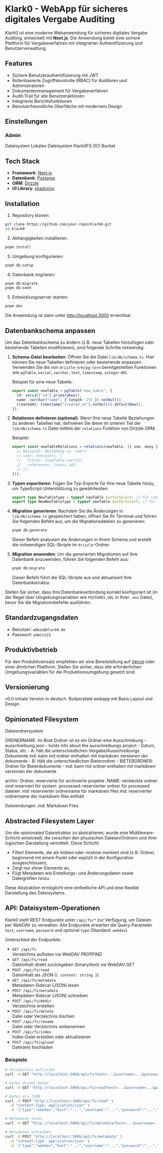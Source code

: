 # Klark0 - WebApp für sicheres digitales Vergabe Auditing

Klark0 ist eine moderne Webanwendung für sicheres digitales Vergabe Auditing, entwickelt mit **Next.js**. Die Anwendung bietet eine sichere Plattform für Vergabeverfahren mit integrierter Authentifizierung und Benutzerverwaltung.

## Features

- Sichere Benutzerauthentifizierung mit JWT
- Rollenbasierte Zugriffskontrolle (RBAC) für Auditoren und Administratoren
- Dokumentenmanagement für Vergabeverfahren
- Audit-Trail für alle Benutzeraktionen
- Integrierte Berichtsfunktionen
- Benutzerfreundliche Oberfläche mit modernem Design

## Einstellungen

### Admin

Dateisystem
Lokales Dateisystem
Klark0FS
OCI Bucket

## Tech Stack

- **Framework**: [Next.js](https://nextjs.org/)
- **Datenbank**: [Postgres](https://www.postgresql.org/)
- **ORM**: [Drizzle](https://orm.drizzle.team/)
- **UI Library**: [shadcn/ui](https://ui.shadcn.com/)

## Installation

1. Repository klonen:

```bash
git clone https://github.com/your-repo/klark0.git
cd klark0
```

2. Abhängigkeiten installieren:

```bash
pnpm install
```

3. Umgebung konfigurieren:

```bash
pnpm db:setup
```

4. Datenbank migrieren:

```bash
pnpm db:migrate
pnpm db:seed
```

5. Entwicklungsserver starten:

```bash
pnpm dev
```

Die Anwendung ist dann unter [http://localhost:3000](http://localhost:3000) erreichbar.

## Datenbankschema anpassen

Um das Datenbankschema zu ändern (z.B. neue Tabellen hinzufügen oder bestehende Tabellen modifizieren), sind folgende Schritte notwendig:

1.  **Schema-Datei bearbeiten**:
    Öffnen Sie die Datei `lib/db/schema.ts`. Hier können Sie neue Tabellen definieren oder bestehende anpassen. Verwenden Sie die von `drizzle-orm/pg-core` bereitgestellten Funktionen wie `pgTable`, `serial`, `varchar`, `text`, `timestamp`, `integer` etc.

    Beispiel für eine neue Tabelle:

    ```typescript
    export const newTable = pgTable("new_table", {
      id: serial("id").primaryKey(),
      name: varchar("name", { length: 255 }).notNull(),
      createdAt: timestamp("created_at").notNull().defaultNow(),
    });
    ```

2.  **Relationen definieren (optional)**:
    Wenn Ihre neue Tabelle Beziehungen zu anderen Tabellen hat, definieren Sie diese im unteren Teil der `lib/db/schema.ts` Datei mittels der `relations` Funktion von Drizzle ORM.

    Beispiel:

    ```typescript
    export const newTableRelations = relations(newTable, ({ one, many }) => ({
      // Beispiel: Beziehung zu 'users'
      // user: one(users, {
      //   fields: [newTable.userId],
      //   references: [users.id],
      // }),
    }));
    ```

3.  **Typen exportieren**:
    Fügen Sie Typ-Exporte für Ihre neue Tabelle hinzu, um TypeScript-Unterstützung zu gewährleisten:

    ```typescript
    export type NewTableType = typeof newTable.$inferSelect; // für Lesezugriffe
    export type NewNewTableType = typeof newTable.$inferInsert; // für Schreibzugriffe
    ```

4.  **Migration generieren**:
    Nachdem Sie die Änderungen in `lib/db/schema.ts` gespeichert haben, öffnen Sie Ihr Terminal und führen Sie folgenden Befehl aus, um die Migrationsdateien zu generieren:

    ```bash
    pnpm db:generate
    ```

    Dieser Befehl analysiert die Änderungen in Ihrem Schema und erstellt die notwendigen SQL-Skripte im `drizzle`-Ordner.

5.  **Migration anwenden**:
    Um die generierten Migrationen auf Ihre Datenbank anzuwenden, führen Sie folgenden Befehl aus:
    ```bash
    pnpm db:migrate
    ```
    Dieser Befehl führt die SQL-Skripte aus und aktualisiert Ihre Datenbankstruktur.

Stellen Sie sicher, dass Ihre Datenbankverbindung korrekt konfiguriert ist (in der Regel über Umgebungsvariablen wie `POSTGRES_URL` in Ihrer `.env` Datei), bevor Sie die Migrationsbefehle ausführen.

## Standardzugangsdaten

- Benutzer: `admin@klark0.de`
- Passwort: `admin123`

## Produktivbetrieb

Für den Produktiveinsatz empfehlen wir eine Bereitstellung auf [Vercel](https://vercel.com/) oder einer ähnlichen Plattform. Stellen Sie sicher, dass alle erforderlichen Umgebungsvariablen für die Produktionsumgebung gesetzt sind.

## Versionierung

v0.0 initiale Version in deutsch. Boilperplate webapp mit Basis Layout und Design.

## Opinionated Filesystem

Dateiordnersystem

ORDNERNAME: Im Root Ordner ist es ein Ordner eine Ausschreibung
    - ausschreibung.json
        - holds info about the ausschreibungs project
        - Datum, Status, etc
    - A: hält die unterschiedlichen Vergabe/Ausschreibungs Dokumente
        md: kann md ordner enthalten mit markdown versionen der dokumente
    - B: Hält die unterschiedlichen Bieterordner
        - BIETERORDNER: Ordner für Bieterdokumente
            - md: kann md ordner enthalten mit markdown versionen der dokumente

archiv: Ordner, reservierte für archivierte projekte
.NAME: versteckte ordner sind reserviert für system
.processed: reservierter ordner für processed dateien
.md: reservierter ordnername für markdown files
md: reservierter ordnername der markdown files enthält

Dateiendungen
.md: Markdown Files

## Abstracted Filesystem Layer

Um die opinionated Dateistruktur zu abstrahieren, wurde eine Middleware-Schicht entwickelt, die zwischen den physischen Dateien/Ordnern und ihrer logischen Darstellung vermittelt. Diese Schicht:
- Filtert Elemente, die als *hidden* oder *noshow* markiert sind (z.B. Ordner, beginnend mit einem Punkt oder explizit in der Konfiguration ausgeschlossen),
- Zeigt nur *show*-Elemente an,
- Fügt Metadaten wie Erstellungs- und Änderungsdaten sowie Dateigrößen hinzu.

Diese Abstraktion ermöglicht eine einheitliche API und eine flexible Darstellung des Dateisystems.

## API: Dateisystem-Operationen

Klark0 stellt REST-Endpunkte unter `/api/fs/*` zur Verfügung, um Dateien per WebDAV zu verwalten. Alle Endpunkte erwarten die Query-Parameter `host`, `username`, `password` und optional `type` (Standard: `webdav`).

Unterschied der Endpunkte:
- `GET /api/fs`  
  Verzeichnis auflisten via WebDAV PROPFIND  
- `GET /api/fs/read`  
  Dateiinhalt direkt zurückgeben (binary/text) via WebDAV GET  
- `POST /api/fs/read`  
  Dateiinhalt als JSON (`{ content: string }`)  
- `GET /api/fs/metadata`  
  Metadaten-Sidecar (JSON) lesen  
- `POST /api/fs/metadata`  
  Metadaten-Sidecar (JSON) schreiben  
- `POST /api/fs/mkdir`  
  Verzeichnis erstellen  
- `POST /api/fs/delete`  
  Datei oder Verzeichnis löschen  
- `POST /api/fs/rename`  
  Datei oder Verzeichnis umbenennen  
- `POST /api/fs/index`  
  Index-Datei erstellen oder aktualisieren  
- `POST /api/fs/upload`  
  Datei(en) hochladen  

### Beispiele

```bash
# Verzeichnis auflisten
curl -X GET "http://localhost:3000/api/fs?host=...&username=...&password=...&path=/klark0"

# Datei direkt holen
curl -X GET "http://localhost:3000/api/fs/read?host=...&username=...&password=...&path=/klark0/dokument.md"

# Datei als JSON
curl -X POST "http://localhost:3000/api/fs/read" \
  -H "Content-Type: application/json" \
  -d '{"type":"webdav","host":"...","username":"...","password":"...","path":"/klark0/dokument.md"}'

# Metadaten lesen
curl -X GET "http://localhost:3000/api/fs/metadata?host=...&username=...&password=...&path=/klark0/dokument.json"

# Metadaten schreiben
curl -X POST "http://localhost:3000/api/fs/metadata" \
  -H "Content-Type: application/json" \
  -d '{"type":"webdav","host":"...","username":"...","password":"...","path":"/klark0/dokument.json","metadata":{"titel":"Dokument"}}'
```
